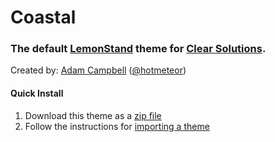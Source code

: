 Coastal
=============

### The default [LemonStand](https://lemonstand.com/) theme for [Clear Solutions](https://clearsolutions.ca/).

Created by: [Adam Campbell](http://zedworkshop.com) ([@hotmeteor](http://twitter.com/hotmeteor))

#### Quick Install

1. Download this theme as a [zip file](https://github.com/decorepair/lscloud-theme-clearsolutions/archive/master.zip)
2. Follow the instructions for [importing a theme](http://docs.lemonstand.com/article/69-how-to-import-a-theme)